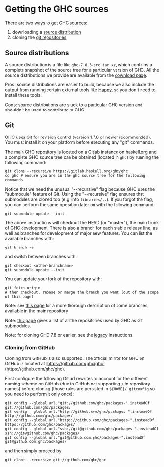 # Getting the GHC sources

There are two ways to get GHC sources:
1. downloading a [source distribution](#source-distributions)
2. cloning the [git repositories](#Git)

## Source distributions

A source distribution is a file like `ghc-7.8.3-src.tar.xz`, which contains a complete snapshot of the source tree for a particular version of GHC. All the source distributions we provide are available from the [download page](http://www.haskell.org/ghc/).

Pros: source distributions are easier to build, because we also include the output from running certain external tools like [Happy](http://haskell.org/happy), so you don't need to install these tools.

Cons: source distributions are stuck to a particular GHC version and shouldn't be used to contribute to GHC.


## Git

GHC uses [Git](http://git-scm.com/) for revision control (version 1.7.8 or newer recommended). You must install it on your platform before executing any "git" commands.

The main GHC repository is located on a Gitlab instance on haskell.org and a complete GHC source tree can be obtained (located in `ghc`) by running the following command:

```
git clone --recursive https://gitlab.haskell.org/ghc/ghc
cd ghc # ensure you are in the ghc source tree for the following commands
```

Notice that we need the unusual "--recursive" flag because GHC uses the "submodule" feature of Git. Using the "--recursive" flag ensures that submodules are cloned too (e.g. into ``libraries/..``). If you forgot the flag, you can perform the same operation later on with the following command:

```
git submodule update --init
```

The above instructions will checkout the HEAD (or "master"), the main trunk of GHC development. There is also a branch for each stable release line, as well as branches for development of major new features. You can list the available branches with:

```
git branch -a
```

and switch between branches with:

```
git checkout <other-branchname>
git submodule update --init
```

You can update your fork of the repository with:

```
git fetch origin
# then checkout, rebase or merge the branch you want (out of the scope of this page)
```

Note: see [this page](active-branches) for a more thorough description of some branches available in the main repository

Note: [this page](repositories) gives a list of all the repositories used by GHC as Git submodules. 

Note: for cloning GHC 7.8 or earlier, see the [legacy](building/getting-the-sources/legacy) instructions.


### Cloning from GitHub

Cloning from GitHub is also supported. The official mirror for GHC on GitHub is located at [https://github.com/ghc/ghc](https://github.com/ghc/ghc).

First configure the following Git url rewrites to account for the different naming scheme on GitHub (due to GitHub not supporting `/` in repository names) before cloning (those rules are persisted in `${HOME}/.gitconfig` so you need to perform it only once):

```
git config --global url."git://github.com/ghc/packages-".insteadOf     git://github.com/ghc/packages/ 
git config --global url."http://github.com/ghc/packages-".insteadOf    http://github.com/ghc/packages/ 
git config --global url."https://github.com/ghc/packages-".insteadOf   https://github.com/ghc/packages/ 
git config --global url."ssh://git@github.com/ghc/packages-".insteadOf ssh://git@github.com/ghc/packages/ 
git config --global url."git@github.com:ghc/packages-".insteadOf       git@github.com:ghc/packages/ 
```

and then simply proceed by

```
git clone --recursive git://github.com/ghc/ghc
```